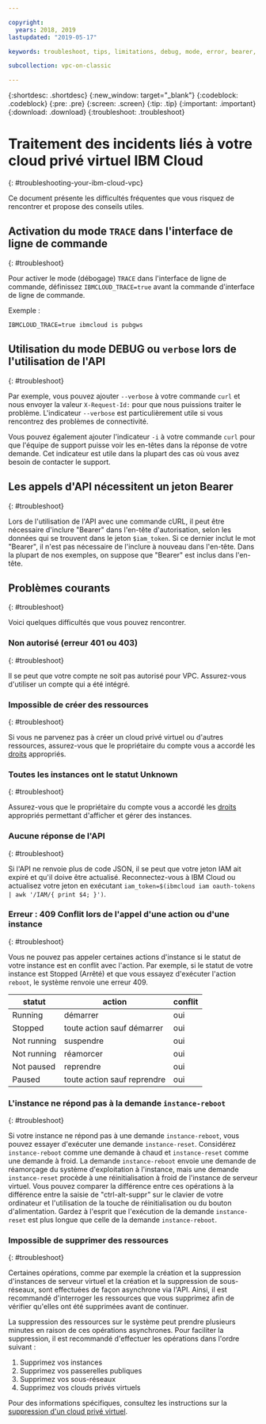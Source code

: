 ```yaml
---

copyright:
  years: 2018, 2019
lastupdated: "2019-05-17"

keywords: troubleshoot, tips, limitations, debug, mode, error, bearer, token, API, CLI, endpoint, problem, reboot, 409, status, instance, reset, asynchronous

subcollection: vpc-on-classic

---
```


{:shortdesc: .shortdesc}
{:new_window: target="_blank"}
{:codeblock: .codeblock}
{:pre: .pre}
{:screen: .screen}
{:tip: .tip}
{:important: .important}
{:download: .download}
{:troubleshoot: .troubleshoot}

# Traitement des incidents liés à votre cloud privé virtuel IBM Cloud
{: #troubleshooting-your-ibm-cloud-vpc}

Ce document présente les difficultés fréquentes que vous risquez de rencontrer et propose des conseils utiles.

## Activation du mode `TRACE` dans l'interface de ligne de commande
{: #troubleshoot}

Pour activer le mode (débogage) `TRACE` dans l'interface de ligne de commande, définissez `IBMCLOUD_TRACE=true` avant la commande d'interface de ligne de commande.

Exemple :

 ```
IBMCLOUD_TRACE=true ibmcloud is pubgws
```

## Utilisation du mode DEBUG ou `verbose` lors de l'utilisation de l'API
{: #troubleshoot}

Par exemple, vous pouvez ajouter `--verbose` à votre commande `curl` et nous envoyer la valeur `X-Request-Id:` pour que nous puissions traiter le problème. L'indicateur `--verbose` est particulièrement utile si vous rencontrez des problèmes de connectivité.

Vous pouvez également ajouter l'indicateur `-i` à votre commande `curl` pour que l'équipe de support puisse voir les en-têtes dans la réponse de votre demande. Cet indicateur est utile dans la plupart des cas où vous avez besoin de contacter le support.

## Les appels d'API nécessitent un jeton Bearer
{: #troubleshoot}

Lors de l'utilisation de l'API avec une commande cURL, il peut être nécessaire d'inclure "Bearer" dans l'en-tête d'autorisation, selon les données qui se trouvent dans le jeton `$iam_token`. Si ce dernier inclut le mot "Bearer", il n'est pas nécessaire de l'inclure à nouveau dans l'en-tête. Dans la plupart de nos exemples, on suppose que "Bearer" est inclus dans l'en-tête.

## Problèmes courants
{: #troubleshoot}

Voici quelques difficultés que vous pouvez rencontrer.

### Non autorisé (erreur 401 ou 403)
{: #troubleshoot}

Il se peut que votre compte ne soit pas autorisé pour VPC. Assurez-vous d'utiliser un compte qui a été intégré.

### Impossible de créer des ressources
{: #troubleshoot}

Si vous ne parvenez pas à créer un cloud privé virtuel ou d'autres ressources, assurez-vous que le propriétaire du compte vous a accordé les [droits](/docs/vpc-on-classic?topic=vpc-on-classic-managing-user-permissions-for-vpc-resources) appropriés.

### Toutes les instances ont le statut Unknown
{: #troubleshoot}

Assurez-vous que le propriétaire du compte vous a accordé les [droits](/docs/vpc-on-classic?topic=vpc-on-classic-managing-user-permissions-for-vpc-resources) appropriés permettant d'afficher et gérer des instances.

### Aucune réponse de l'API
{: #troubleshoot}

Si l'API ne renvoie plus de code JSON, il se peut que votre jeton IAM ait expiré et qu'il doive être actualisé. Reconnectez-vous à IBM Cloud ou actualisez votre jeton en exécutant `iam_token=$(ibmcloud iam oauth-tokens | awk '/IAM/{ print $4; }')`.

### Erreur : 409 Conflit lors de l'appel d'une action ou d'une instance
{: #troubleshoot}

Vous ne pouvez pas appeler certaines actions d'instance si le statut de votre instance est en conflit avec l'action. Par exemple, si le statut de votre instance est Stopped (Arrêté) et que vous essayez d'exécuter l'action `reboot`, le système renvoie une erreur 409.

| statut      | action     | conflit  |
| ----------- | ---------- | -------- |
| Running     | démarrer   | oui      |
| Stopped     | toute action sauf démarrer  | oui      |
| Not running | suspendre  | oui      |
| Not running | réamorcer  | oui      |
| Not paused  | reprendre  | oui      |
| Paused      | toute action sauf reprendre | oui      |


### L'instance ne répond pas à la demande `instance-reboot`
{: #troubleshoot}

Si votre instance ne répond pas à une demande `instance-reboot`, vous pouvez essayer d'exécuter une demande `instance-reset`. Considérez `instance-reboot` comme une demande à chaud et `instance-reset` comme une demande à froid. La demande `instance-reboot` envoie une demande de réamorçage du système d'exploitation à l'instance, mais une demande `instance-reset` procède à une réinitialisation à froid de l'instance de serveur virtuel. Vous pouvez comparer la différence entre ces opérations à la différence entre la saisie de "ctrl-alt-suppr" sur le clavier de votre ordinateur et l'utilisation de la touche de réinitialisation ou du bouton d'alimentation. Gardez à l'esprit que l'exécution de la demande `instance-reset` est plus longue que celle de la demande `instance-reboot`.

### Impossible de supprimer des ressources
{: #troubleshoot}

Certaines opérations, comme par exemple la création et la suppression d'instances de serveur virtuel et la création et la suppression de sous-réseaux, sont effectuées de façon asynchrone via l'API. Ainsi, il est recommandé d'interroger les ressources que vous supprimez afin de vérifier qu'elles ont été supprimées avant de continuer.

La suppression des ressources sur le système peut prendre plusieurs minutes en raison de ces opérations asynchrones. Pour faciliter la suppression, il est recommandé d'effectuer les opérations dans l'ordre suivant :

1. Supprimez vos instances
2. Supprimez vos passerelles publiques
3. Supprimez vos sous-réseaux
4. Supprimez vos clouds privés virtuels

Pour des informations spécifiques, consultez les instructions sur la [suppression d'un cloud privé virtuel](/docs/vpc-on-classic?topic=vpc-on-classic-deleting).
